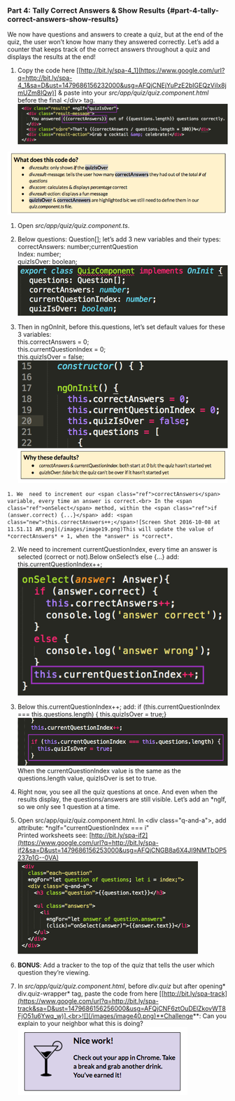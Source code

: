 ### Part 4: Tally Correct Answers &amp; Show Results {#part-4-tally-correct-answers-show-results}

We now have questions and answers to create a quiz, but at the end of the quiz, the user won’t know how many they answered correctly. Let’s add a counter that keeps track of the correct answers throughout a quiz and displays the results at the end!

1.  Copy the code here [[http://bit.ly/spa-4_1](https://www.google.com/url?q=http://bit.ly/spa-4_1&sa=D&ust=1479686156232000&usg=AFQjCNEjYuPzE2bIGEQzViIx8jmUZm8IQw)] &amp; paste into your *src/app/quiz/quiz.component.html* before the final <span class="ref">&lt;/div&gt;</span> tag.![](/images/image16.png)

  ![](/images/22.png)

1.  Open *src/app/quiz/quiz.component.ts*.

  1.  Below <span class="ref">questions: Question[];</span> let’s add 3 new variables and their types: <br><span class="new">correctAnswers: number;currentQuestion</span><br><span class="new">Index: number;</span><br><span class="new">quizIsOver: boolean;</span>![](/images/image35.png)
  2.  Then in ngOnInit, before <span class="ref">this.questions</span>, let’s set default values for these 3 variables:<br><span class="new">this.correctAnswers = 0;</span><br><span class="new">this.currentQuestionIndex = 0;</span><br><span class="new">this.quizIsOver = false;</span>![](/images/image39.png)
![](../images/23.png)

    1. We  need to increment our <span class="ref">correctAnswers</span> variable, every time an answer is correct.<br> In the <span class="ref">onSelect</span> method, within the <span class="ref">if (answer.correct) {...}</span> add: <span class="new">this.correctAnswers++;</span>![Screen Shot 2016-10-08 at 11.51.11 AM.png](/images/image19.png)This will update the value of *correctAnswers* + 1, when the *answer* is *correct*.
  2.  We need to increment <span class="ref">currentQuestionIndex</span>, every time an answer is selected (correct or not).Below <span class="ref">onSelect’s else {...}</span> add: <span class="new">this.currentQuestionIndex++;</span>![Screen Shot 2016-10-08 at 11.54.05 AM.png](/images/image07.png)
  3.  Below <span class="ref">this.currentQuestionIndex++;</span> add: <span class="new">if (this.currentQuestionIndex === this.questions.length) {  this.quizIsOver = true;}</span><br>![Screen Shot 2016-10-07 at 9.49.59 PM.png](/images/image10.png)When the <span class="ref">currentQuestionIndex</span> value is the same as the <span class="ref">questions.length</span> value, <span class="ref">quizIsOver</span> is set to true.

1.  Right now, you see all the quiz questions at once. And even when the results display, the questions/answers are still visible. Let’s add an <span class="ref">*ngIf</span>, so we only see 1 question at a time.

1.  Open src/app/quiz/quiz.component.html. In <span class="ref">&lt;div class=&quot;q-and-a&quot;&gt;</span>, add attribute: <span class="new">*ngIf=&quot;currentQuestionIndex === i&quot;</span> <br>Printed worksheets see: [http://bit.ly/spa-if2](https://www.google.com/url?q=http://bit.ly/spa-if2&sa=D&ust=1479686156253000&usg=AFQjCNGB8a6X4JI9NMTbOP5237p1G--0VA)<br>![](/images/image41.gif)

1.  **BONUS**: Add a tracker to the top of the quiz that tells the user which question they’re viewing.

  1.  In *src/app/quiz/quiz.component.html*, before *div.quiz* but after opening* div.quiz-wrapper* tag, paste the code from here [[http://bit.ly/spa-track](https://www.google.com/url?q=http://bit.ly/spa-track&sa=D&ust=1479686156256000&usg=AFQjCNF6ztOuDElZkovWT8FjO51u6Ywq_w)].<br>![](/images/image40.png)**Challenge**: Can you explain to your neighbor what this is doing?
![](../images/24.png)
